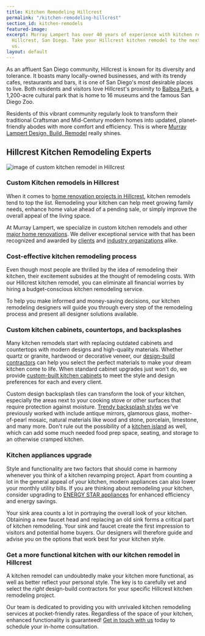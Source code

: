 ```yaml
---
title: Kitchen Remodeling Hillcrest
permalink: "/kitchen-remodeling-hillcrest"
section_id: kitchen-remodels
featured-image:
excerpt: Murray Lampert has over 40 years of experience with kitchen remodeling in
  Hillcrest, San Diego. Take your Hillcrest kitchen remodel to the next level with
  us.
layout: default
---
```


As an affluent San Diego community, Hillcrest is known for its diversity and tolerance. It boasts many locally-owned businesses, and with its trendy cafes, restaurants and bars, it is one of San Diego's most desirable places to live. Both residents and visitors love Hillcrest's proximity to [Balboa Park](https://www.balboapark.org/), a 1,200-acre cultural park that is home to 16 museums and the famous San Diego Zoo.

Residents of this vibrant community regularly look to transform their traditional Craftsman and Mid-Century modern homes into updated, planet-friendly abodes with more comfort and efficiency. This is where [Murray Lampert Design, Build, Remodel](/) really shines.

## Hillcrest Kitchen Remodeling Experts

![image of custom kitchen remodel in Hillcrest](/uploads/metcalf-kitchen-after.jpg "Hillcrest Kitchen Remodel")

### Custom Kitchen remodels in Hillcrest

When it comes to [home renovation projects in Hillcrest](/service-locations/hillcrest-design-build-and-remodel-services/), kitchen remodels tend to top the list. Remodeling your kitchen can help meet growing family needs, enhance home value ahead of a pending sale, or simply improve the overall appeal of the living space.

At Murray Lampert, we specialize in custom kitchen remodels and other [major home renovations](/major-renovations). We deliver exceptional service with that has been recognized and awarded by [clients](/testimonials) and [industry organizations](/murray-lampert-recognized-among-north-americas-best) alike.

### Cost-effective kitchen remodeling process

Even though most people are thrilled by the idea of remodeling their kitchen, their excitement subsides at the thought of remodeling costs. With our Hillcrest kitchen remodel, you can eliminate all financial worries by hiring a budget-conscious kitchen remodeling service.

To help you make informed and money-saving decisions, our kitchen remodeling designers will guide you through every step of the remodeling process and present all designer solutions available.

### Custom kitchen cabinets, countertops, and backsplashes

Many kitchen remodels start with replacing outdated cabinets and countertops with modern designs and high-quality materials. Whether quartz or granite, hardwood or decorative veneer, our [design-build contractors](san-diego-design-build-contractors) can help you select the perfect materials to make your dream kitchen come to life. When standard cabinet upgrades just won't do, we provide [custom-built kitchen cabinets](san-diego-custom-cabinet-construction-services) to meet the style and design preferences for each and every client.

Custom design backsplash tiles can transform the look of your kitchen, especially the areas next to your cooking stove or other surfaces that require protection against moisture. [Trendy backsplash styles](/the-homeowners-guide-to-choosing-the-perfect-kitchen-backsplash) we've previously worked with include antique mirrors, glamorous glass, mother-of-pearl mosaic, natural materials like wood and stone, porcelain, limestone, and many more. Don't rule out the possibility of a [kitchen island](/kitchen-island-trends-making-a-splash-in-2018/) as well, which can add some much needed food prep space, seating, and storage to an otherwise cramped kitchen.

### Kitchen appliances upgrade

Style and functionality are two factors that should come in harmony whenever you think of a kitchen revamping project. Apart from counting a lot in the general appeal of your kitchen, modern appliances can also lower your monthly utility bills. If you are thinking about remodeling your kitchen, consider upgrading to [ENERGY STAR appliances](http://www.energystar.gov/) for enhanced efficiency and energy savings.

Your sink area counts a lot in portraying the overall look of your kitchen. Obtaining a new faucet head and replacing an old sink forms a critical part of kitchen remodeling. Your sink and faucet create the first impression to visitors and potential home buyers. Our designers will therefore guide and advise you on the options that work best for your kitchen style.

### Get a more functional kitchen with our kitchen remodel in Hillcrest

A kitchen remodel can undoubtedly make your kitchen more functional,  as well as better reflect your personal style. The key is to carefully vet and select the _right_ design-build contractors for your specific Hillcrest kitchen remodeling project.

Our team is dedicated to providing you with unrivaled kitchen remodeling services at pocket-friendly rates. Regardless of the space of your kitchen, enhanced functionality is guaranteed! [Get in touch with us](#quick-contact) today to schedule your in-home consultation.
